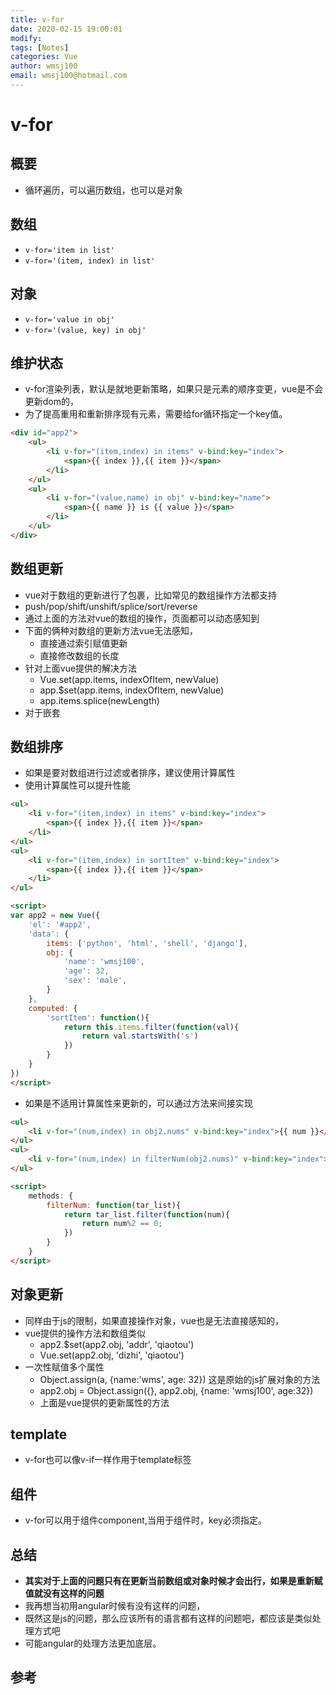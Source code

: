 ```yaml
---
title: v-for
date: 2020-02-15 19:00:01
modify: 
tags: [Notes]
categories: Vue
author: wmsj100
email: wmsj100@hotmail.com
---
```


# v-for

## 概要

- 循环遍历，可以遍历数组，也可以是对象

## 数组

- `v-for='item in list'`
- `v-for='(item, index) in list'`

## 对象

- `v-for='value in obj'`
- `v-for='(value, key) in obj'`

## 维护状态

- v-for渲染列表，默认是就地更新策略，如果只是元素的顺序变更，vue是不会更新dom的，
- 为了提高重用和重新排序现有元素，需要给for循环指定一个key值。
```html
<div id="app2">
	<ul>
		<li v-for="(item,index) in items" v-bind:key="index">
			<span>{{ index }},{{ item }}</span>
		</li>
	</ul>
	<ul>
		<li v-for="(value,name) in obj" v-bind:key="name">
			<span>{{ name }} is {{ value }}</span>
		</li>
	</ul>
</div>
```

## 数组更新

- vue对于数组的更新进行了包裹，比如常见的数组操作方法都支持
- push/pop/shift/unshift/splice/sort/reverse
- 通过上面的方法对vue的数组的操作，页面都可以动态感知到
- 下面的俩种对数组的更新方法vue无法感知，
	- 直接通过索引赋值更新
	- 直接修改数组的长度
- 针对上面vue提供的解决方法
	- Vue.set(app.items, indexOfItem, newValue)
	- app.$set(app.items, indexOfItem, newValue)
	- app.items.splice(newLength)
- 对于嵌套

## 数组排序

- 如果是要对数组进行过滤或者排序，建议使用计算属性
- 使用计算属性可以提升性能
```html
<ul>
	<li v-for="(item,index) in items" v-bind:key="index">
		<span>{{ index }},{{ item }}</span>
	</li>
</ul>
<ul>
	<li v-for="(item,index) in sortItem" v-bind:key="index">
		<span>{{ index }},{{ item }}</span>
	</li>
</ul>

<script>
var app2 = new Vue({
	'el': '#app2',
	'data': {
		items: ['python', 'html', 'shell', 'django'],
		obj: {
			'name': 'wmsj100', 
			'age': 32,
			'sex': 'male',
		}
	},
	computed: {
		'sortItem': function(){
			return this.items.filter(function(val){
				return val.startsWith('s')
			})
		}
	}
})
</script>
```

- 如果是不适用计算属性来更新的，可以通过方法来间接实现
```html
<ul>
	<li v-for="(num,index) in obj2.nums" v-bind:key="index">{{ num }}</li>
</ul>
<ul>
	<li v-for="(num,index) in filterNum(obj2.nums)" v-bind:key="index">{{ num }}</li>
</ul>

<script>
	methods: {
		filterNum: function(tar_list){
			return tar_list.filter(function(num){
				return num%2 == 0;
			})
		}
	}
</script>
```

## 对象更新

- 同样由于js的限制，如果直接操作对象，vue也是无法直接感知的，
- vue提供的操作方法和数组类似
	- app2.$set(app2.obj, 'addr', 'qiaotou')
	- Vue.set(app2.obj, 'dizhi', 'qiaotou')
- 一次性赋值多个属性
	- Object.assign(a, {name:'wms', age: 32}) 这是原始的js扩展对象的方法
	- app2.obj = Object.assign({}, app2.obj, {name: 'wmsj100', age:32}) 
	- 上面是vue提供的更新属性的方法

## template

- v-for也可以像v-if一样作用于template标签

## 组件

- v-for可以用于组件component,当用于组件时，key必须指定。


## 总结

- **其实对于上面的问题只有在更新当前数组或对象时候才会出行，如果是重新赋值就没有这样的问题**
- 我再想当初用angular时候有没有这样的问题，
- 既然这是js的问题，那么应该所有的语言都有这样的问题吧，都应该是类似处理方式吧
- 可能angular的处理方法更加底层。

## 参考

